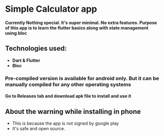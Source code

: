 # Simple Calculator app

<b>Currently Nothing special. It's super minimal. No extra features. Purpose of this app is to learn the flutter basics along with state management using bloc</b>

## Technologies used:
- <b>Dart & Flutter</b>
- <b>Bloc</b>


### Pre-compiled version is available for android only. But it can be manually compiled for any other operating systems

<h4>Go to Releases tab and download apk file to install and use it</h4>

## About the warning while installing in phone
- This is because the app is not signed by google play
- It's safe and open source.
